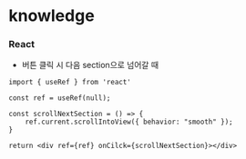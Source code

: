 # knowledge

### React
- 버튼 클릭 시 다음 section으로 넘어갈 때
``` JSX
import { useRef } from 'react'

const ref = useRef(null);

const scrollNextSection = () => {
    ref.current.scrollIntoView({ behavior: "smooth" });
}

return <div ref={ref} onCilck={scrollNextSection}></div>
```
